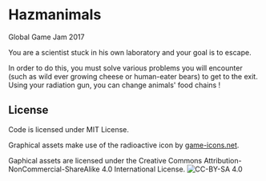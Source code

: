 # Hazmanimals
Global Game Jam 2017

You are a scientist stuck in his own laboratory and your goal is to escape.

In order to do this, you must solve various problems you will encounter (such as wild ever growing cheese or human-eater bears) to get to the exit. Using your radiation gun, you can change animals' food chains !

## License

Code is licensed under MIT License.

Graphical assets make use of the radioactive icon by [game-icons.net](http://game-icons.net/).

Gaphical assets are licensed under the Creative Commons Attribution-NonCommercial-ShareAlike 4.0 International License.
![CC-BY-SA 4.0](https://i.creativecommons.org/l/by-nc-sa/4.0/88x31.png)
